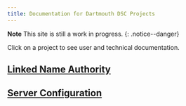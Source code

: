 ```yaml
---
title: Documentation for Dartmouth DSC Projects
---
```

**Note** This site is still a work in progress.
{: .notice--danger}

Click on a project to see user and technical documentation.

## [Linked Name Authority](/lna)

## [Server Configuration](/server_configuration)


